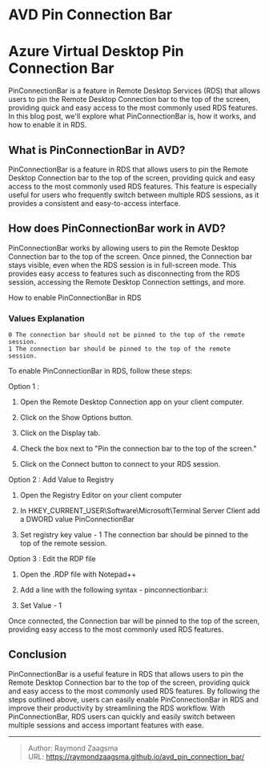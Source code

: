 # AVD Pin Connection Bar


<!--more-->

# Azure Virtual Desktop Pin Connection Bar

PinConnectionBar is a feature in Remote Desktop Services (RDS) that allows users to pin the Remote Desktop Connection bar to the top of the screen, providing quick and easy access to the most commonly used RDS features. In this blog post, we'll explore what PinConnectionBar is, how it works, and how to enable it in RDS.

## What is PinConnectionBar in AVD?

PinConnectionBar is a feature in RDS that allows users to pin the Remote Desktop Connection bar to the top of the screen, providing quick and easy access to the most commonly used RDS features. This feature is especially useful for users who frequently switch between multiple RDS sessions, as it provides a consistent and easy-to-access interface.

## How does PinConnectionBar work in AVD?

PinConnectionBar works by allowing users to pin the Remote Desktop Connection bar to the top of the screen. Once pinned, the Connection bar stays visible, even when the RDS session is in full-screen mode. This provides easy access to features such as disconnecting from the RDS session, accessing the Remote Desktop Connection settings, and more.

How to enable PinConnectionBar in RDS

### Values Explanation 
	0 The connection bar should not be pinned to the top of the remote session. 
	1 The connection bar should be pinned to the top of the remote session.

To enable PinConnectionBar in RDS, follow these steps:

Option 1 : 

1. Open the Remote Desktop Connection app on your client computer.

2. Click on the Show Options button.

3. Click on the Display tab.

4. Check the box next to "Pin the connection bar to the top of the screen."

5. Click on the Connect button to connect to your RDS session.

Option 2 : Add Value to Registry

1. Open the Registry Editor on your client computer

2. In HKEY_CURRENT_USER\Software\Microsoft\Terminal Server Client add a DWORD value PinConnectionBar

3. Set registry key value - 	1 The connection bar should be pinned to the top of the remote session.

Option 3 : Edit the RDP file

1. Open the .RDP file with Notepad++

2. Add a line with the following syntax - 	pinconnectionbar:i:<value>

3. Set Value - 	1 

Once connected, the Connection bar will be pinned to the top of the screen, providing easy access to the most commonly used RDS features.

## Conclusion

PinConnectionBar is a useful feature in RDS that allows users to pin the Remote Desktop Connection bar to the top of the screen, providing quick and easy access to the most commonly used RDS features. By following the steps outlined above, users can easily enable PinConnectionBar in RDS and improve their productivity by streamlining the RDS workflow. With PinConnectionBar, RDS users can quickly and easily switch between multiple sessions and access important features with ease.


---

> Author: Raymond Zaagsma  
> URL: https://raymondzaagsma.github.io/avd_pin_connection_bar/  

